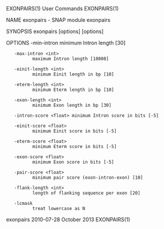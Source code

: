 EXONPAIRS(1)                                 User Commands                                EXONPAIRS(1)

NAME
       exonpairs - SNAP module exonpairs

SYNOPSIS
       exonpairs [options] <HMM file> <FASTA file> [options]

OPTIONS
       -min-intron <int>
              minimum Intron length [30]

       -max-intron <int>
              maximum Intron length [10000]

       -einit-length <int>
              minimum Einit length in bp [10]

       -eterm-length <int>
              minimum Eterm length in bp [10]

       -exon-length <int>
              minimum Exon length in bp [30]

       -intron-score <float> minimum Intron score in bits [-5]

       -einit-score <float>
              minimum Einit score in bits [-5]

       -eterm-score <float>
              minimum Eterm score in bits [-5]

       -exon-score <float>
              minimum Exon score in bits [-5]

       -pair-score <float>
              minimum pair score (exon-intron-exon) [10]

       -flank-length <int>
              length of flanking sequence per exon [20]

       -lcmask
              treat lowercase as N

exonpairs 2010-07-28                         October 2013                                 EXONPAIRS(1)
